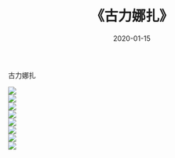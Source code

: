 ﻿---
layout: post
title:  《古力娜扎》
date:   2020-01-15
img: http://img.660000.xyz/Sharelink/壁纸/明星魅力/华人明星/古力娜扎/000.jpg
categories: [美女, 清纯, 唯美]
---

古力娜扎

 ![](http://img.660000.xyz/Sharelink/壁纸/明星魅力/华人明星/古力娜扎/001.jpg) <br>![](http://img.660000.xyz/Sharelink/壁纸/明星魅力/华人明星/古力娜扎/002.jpg) <br>![](http://img.660000.xyz/Sharelink/壁纸/明星魅力/华人明星/古力娜扎/003.jpg) <br>![](http://img.660000.xyz/Sharelink/壁纸/明星魅力/华人明星/古力娜扎/004.jpg) <br>![](http://img.660000.xyz/Sharelink/壁纸/明星魅力/华人明星/古力娜扎/005.jpg) <br>![](http://img.660000.xyz/Sharelink/壁纸/明星魅力/华人明星/古力娜扎/006.jpg) <br>![](http://img.660000.xyz/Sharelink/壁纸/明星魅力/华人明星/古力娜扎/007.jpg) <br>![](http://img.660000.xyz/Sharelink/壁纸/明星魅力/华人明星/古力娜扎/008.jpg) <br>
